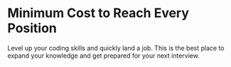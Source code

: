 # Minimum Cost to Reach Every Position

Level up your coding skills and quickly land a job. This is the best place to expand your knowledge and get prepared for your next interview.